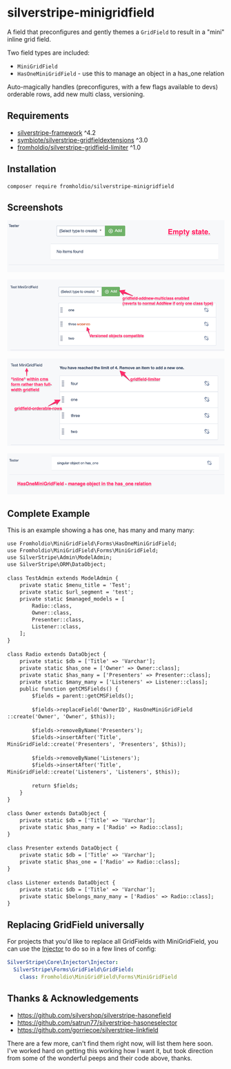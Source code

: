# silverstripe-minigridfield

A field that preconfigures and gently themes a `GridField` to result in a "mini" inline grid field.

Two field types are included:

* `MiniGridField`
* `HasOneMiniGridField` - use this to manage an object in a has_one relation

Auto-magically handles (preconfigures, with a few flags available to devs) orderable rows, add new multi class, versioning.

## Requirements

* [silverstripe-framework](https://github.com/silverstripe/silverstripe-framework) ^4.2
* [symbiote/silverstripe-gridfieldextensions](https://github.com/symbiote/silverstripe-gridfieldextensions) ^3.0
* [fromholdio/silverstripe-gridfield-limiter](https://github.com/fromholdio/silverstripe-gridfield-limiter) ^1.0

## Installation

`composer require fromholdio/silverstripe-minigridfield`

## Screenshots

![Empty](docs/en/_images/00-empty.png)

![MiniGrid](docs/en/_images/01-minigrid.png)

![MiniGrid limited](docs/en/_images/02-minigrid-limit.png)

![HasOneMiniGrid](docs/en/_images/03-hasoneminigrid.png)


## Complete Example

This is an example showing a has one, has many and many many:

    use Fromholdio\MiniGridField\Forms\HasOneMiniGridField;
    use Fromholdio\MiniGridField\Forms\MiniGridField;
    use SilverStripe\Admin\ModelAdmin;
    use SilverStripe\ORM\DataObject;

    class TestAdmin extends ModelAdmin {
        private static $menu_title = 'Test';
        private static $url_segment = 'test';
        private static $managed_models = [
            Radio::class,
            Owner::class,
            Presenter::class,
            Listener::class,
        ];
    }

    class Radio extends DataObject {
        private static $db = ['Title' => 'Varchar'];
        private static $has_one = ['Owner' => Owner::class];
        private static $has_many = ['Presenters' => Presenter::class];
        private static $many_many = ['Listeners' => Listener::class];
        public function getCMSFields() {
            $fields = parent::getCMSFields();

            $fields->replaceField('OwnerID', HasOneMiniGridField ::create('Owner', 'Owner', $this));

            $fields->removeByName('Presenters');
            $fields->insertAfter('Title', MiniGridField::create('Presenters', 'Presenters', $this));

            $fields->removeByName('Listeners');
            $fields->insertAfter('Title', MiniGridField::create('Listeners', 'Listeners', $this));

            return $fields;
        }
    }

    class Owner extends DataObject {
        private static $db = ['Title' => 'Varchar'];
        private static $has_many = ['Radio' => Radio::class];
    }

    class Presenter extends DataObject {
        private static $db = ['Title' => 'Varchar'];
        private static $has_one = ['Radio' => Radio::class];
    }

    class Listener extends DataObject {
        private static $db = ['Title' => 'Varchar'];
        private static $belongs_many_many = ['Radios' => Radio::class];
    }

## Replacing GridField universally

For projects that you'd like to replace all GridFields with MiniGridField, you can use the [Injector](https://docs.silverstripe.org/en/4/developer_guides/extending/injector/#injector) to do so in a few lines of config:

```yaml
SilverStripe\Core\Injector\Injector:
  SilverStripe\Forms\GridField\GridField:
    class: Fromholdio\MiniGridField\Forms\MiniGridField
```


## Thanks & Acknowledgements

* https://github.com/silvershop/silverstripe-hasonefield
* https://github.com/satrun77/silverstripe-hasoneselector
* https://github.com/gorriecoe/silverstripe-linkfield

There are a few more, can't find them right now, will list them here soon. I've worked hard on getting this working how I want it, but took direction from some of the wonderful peeps and their code above, thanks.
